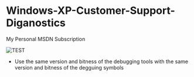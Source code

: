 # Windows-XP-Customer-Support-Diganostics
My Personal MSDN Subscription

![TEST](VirtualBox_Microsoft_Windows_XP_32-bit_08_10_2025_16_48_06.png "SymchkTest")

<ul>
  <li>Use the same version and bitness of the debugging tools with the same version and bitness of the degguing symbols</li>
</ul>
